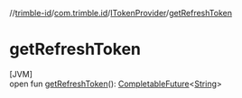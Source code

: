//[trimble-id](../../../index.md)/[com.trimble.id](../index.md)/[ITokenProvider](index.md)/[getRefreshToken](get-refresh-token.md)

# getRefreshToken

[JVM]\
open fun [getRefreshToken](get-refresh-token.md)(): [CompletableFuture](https://docs.oracle.com/javase/8/docs/api/java/util/concurrent/CompletableFuture.html)&lt;[String](https://docs.oracle.com/javase/8/docs/api/java/lang/String.html)&gt;
